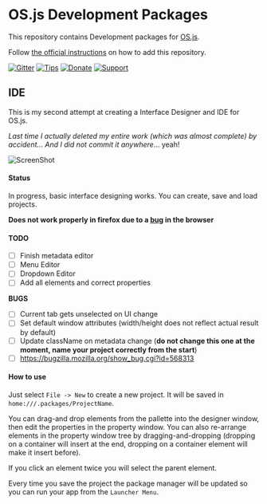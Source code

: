 # OS.js Development Packages

This repository contains Development packages for [OS.js](https://github.com/os-js/OS.js).

Follow [the official instructions](https://os.js.org/doc/manuals/man-package-manager.html) on how to add this repository.

[![Gitter](https://img.shields.io/gitter/room/nwjs/nw.js.svg)](https://gitter.im/os-js/OS.js?utm_source=badge&utm_medium=badge&utm_campaign=pr-badge)
[![Tips](https://img.shields.io/gratipay/os-js.svg)](https://gratipay.com/os-js/)
[![Donate](https://img.shields.io/badge/paypal-donate-yellow.svg)](https://www.paypal.com/cgi-bin/webscr?cmd=_donations&business=andersevenrud%40gmail%2ecom&lc=NO&currency_code=USD&bn=PP%2dDonationsBF%3abtn_donate_SM%2egif%3aNonHosted)
[![Support](https://img.shields.io/badge/patreon-support-orange.svg)](https://www.patreon.com/user?u=2978551&ty=h&u=2978551)

## IDE

This is my second attempt at creating a Interface Designer and IDE for OS.js.

*Last time I actually deleted my entire work (which was almost complete) by accident... And I did not commit it anywhere*... yeah!

![ScreenShot](https://raw.githubusercontent.com/os-js/OS.js-development/master/doc/ide.png)

#### Status

In progress, basic interface designing works. You can create, save and load projects.

**Does not work properly in firefox due to a [bug](https://bugzilla.mozilla.org/show_bug.cgi?id=568313) in the browser**

#### TODO

* [ ] Finish metadata editor
* [ ] Menu Editor
* [ ] Dropdown Editor
* [ ] Add all elements and correct properties

**BUGS**

* [ ] Current tab gets unselected on UI change
* [ ] Set default window attributes (width/height does not reflect actual result by default)
* [ ] Update className on metadata change (**do not change this one at the moment, name your project correctly from the start**)
* [ ] https://bugzilla.mozilla.org/show_bug.cgi?id=568313

#### How to use

Just select `File -> New` to create a new project. It will be saved in `home:///.packages/ProjectName`.

You can drag-and drop elements from the pallette into the designer window, then edit the properties in the property window. You can also re-arrange elements in the property window tree by dragging-and-dropping (dropping on a container will insert at the end, dropping on a container element will make it insert before).

If you click an element twice you will select the parent element.

Every time you save the project the package manager will be updated so you can run your app from the `Launcher Menu`.
